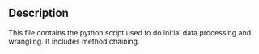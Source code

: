 ## Description
This file contains the python script used to do initial data processing and wrangling. It includes method chaining.
